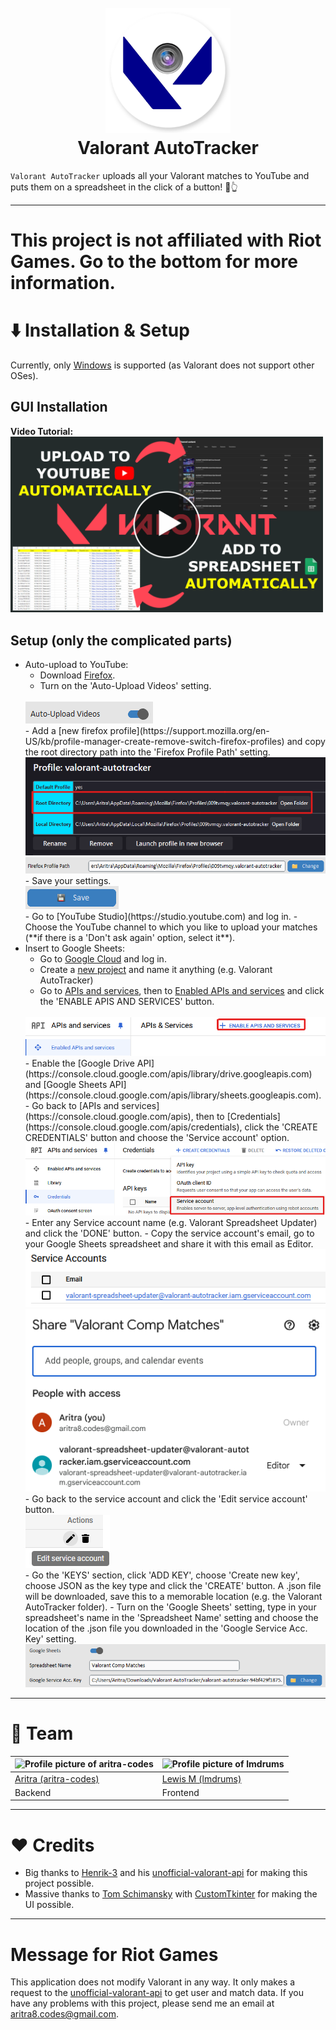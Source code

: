 <h1 align="center">
  <br>
  <img src="readme_images/logo.png" alt="Valorant AutoTracker logo" width="200">
  <br>
  Valorant AutoTracker
  <br>
</h1>

`Valorant AutoTracker` uploads all your Valorant matches to YouTube and puts them on a spreadsheet in the click of a button! 🔘👆

---

# This project is not affiliated with Riot Games. Go to the bottom for more information.

# ⬇️ Installation & Setup

Currently, only [Windows](https://www.microsoft.com/en-gb/windows) is supported (as Valorant does not support other OSes).

## GUI Installation

**Video Tutorial:**
<br/>
<img src="readme_images/video_thumbnail.png" alt="Valorant AutoTracker logo" width="500">

## Setup (only the complicated parts)

- Auto-upload to YouTube:
  - Download [Firefox](https://www.mozilla.org/en-US/firefox/new).
  - Turn on the 'Auto-Upload Videos' setting.
  <br/>
  <img src="readme_images/auto_upload_videos.png" alt="Auto-upload Videos setting">
  <br/>
  - Add a [new firefox profile](https://support.mozilla.org/en-US/kb/profile-manager-create-remove-switch-firefox-profiles) and copy the root directory path into the 'Firefox Profile Path' setting.
  <br/>
  <img src="readme_images/root_directory.png" alt="Root directory of profile">
  <br/>
  <img src="readme_images/firefox_profile_path.png" alt="Firefox Profile Path setting">
  <br/>
  - Save your settings.
  <br/>
  <img src="readme_images/save_settings.png" alt="Save settings">
  <br/>
  - Go to [YouTube Studio](https://studio.youtube.com) and log in.
  - Choose the YouTube channel to which you like to upload your matches (**if there is a 'Don't ask again' option, select it**).
- Insert to Google Sheets:
  - Go to [Google Cloud](https://console.cloud.google.com) and log in.
  - Create a [new project](https://console.cloud.google.com/projectcreate) and name it anything (e.g. Valorant AutoTracker)
  - Go to [APIs and services](https://console.cloud.google.com/apis), then to [Enabled APIs and services](https://console.cloud.google.com/apis/dashboard) and click the 'ENABLE APIS AND SERVICES' button.
  <br/>
  <img src="readme_images/enable_apis.png" alt="'ENABLE APIS AND SERVICES' button">
  <br/>
  - Enable the [Google Drive API](https://console.cloud.google.com/apis/library/drive.googleapis.com) and [Google Sheets API](https://console.cloud.google.com/apis/library/sheets.googleapis.com).
  - Go back to [APIs and services](https://console.cloud.google.com/apis), then to [Credentials](https://console.cloud.google.com/apis/credentials), click the 'CREATE CREDENTIALS' button and choose the 'Service account' option.
  <br/>
  <img src="readme_images/create_service_account.png" alt="Create 'Service account' option">
  <br/>
  - Enter any Service account name (e.g. Valorant Spreadsheet Updater) and click the 'DONE' button.
  - Copy the service account's email, go to your Google Sheets spreadsheet and share it with this email as Editor.
  <br/>
  <img src="readme_images/service_account_email.png" alt="Service account email">
  <br/>
  <img src="readme_images/share_google_sheets.png" alt="Sharing Google Sheets spreadsheet">
  - Go back to the service account and click the 'Edit service account' button.
  <br/>
  <img src="readme_images/edit_service_account.png" alt="'Edit service account' button">
  <br/>
  - Go the 'KEYS' section, click 'ADD KEY', choose 'Create new key', choose JSON as the key type and click the 'CREATE' button. A .json file will be downloaded, save this to a memorable location (e.g. the Valorant AutoTracker folder).
  - Turn on the 'Google Sheets' setting, type in your spreadsheet's name in the 'Spreadsheet Name' setting and choose the location of the .json file you downloaded in the 'Google Service Acc. Key' setting.
  <br/>
  <img src="readme_images/google_sheets_setting.png" alt="'Google Sheets' setting and more">

---

# 💪 Team

<img src="https://github.com/aritra-codes.png" alt="Profile picture of aritra-codes" height="200"/> | <img src="https://github.com/lmdrums.png" alt="Profile picture of lmdrums" height="200"/>
---|---
[Aritra (aritra-codes)](https://github.com/aritra-codes) | [Lewis M (lmdrums)](https://github.com/lmdrums)
Backend | Frontend

---

# ❤️ Credits

- Big thanks to [Henrik-3](https://github.com/Henrik-3) and his [unofficial-valorant-api](https://github.com/Henrik-3/unofficial-valorant-api) for making this project possible.
- Massive thanks to [Tom Schimansky](https://github.com/TomSchimansky) with [CustomTkinter](https://github.com/TomSchimansky/CustomTkinter) for making the UI possible.

---

# Message for Riot Games

This application does not modify Valorant in any way. 
It only makes a request to the [unofficial-valorant-api](https://github.com/Henrik-3/unofficial-valorant-api) to get user and match data.
If you have any problems with this project, please send me an email at aritra8.codes@gmail.com.
